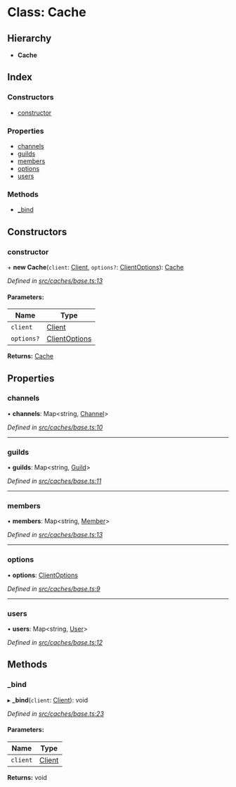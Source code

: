 # Class: Cache

## Hierarchy

* **Cache**

## Index

### Constructors

* [constructor](_caches_base_.cache.md#constructor)

### Properties

* [channels](_caches_base_.cache.md#channels)
* [guilds](_caches_base_.cache.md#guilds)
* [members](_caches_base_.cache.md#members)
* [options](_caches_base_.cache.md#options)
* [users](_caches_base_.cache.md#users)

### Methods

* [\_bind](_caches_base_.cache.md#_bind)

## Constructors

### constructor

\+ **new Cache**(`client`: [Client](_websocket_.client.md), `options?`: [ClientOptions](../interfaces/_websocket_.clientoptions.md)): [Cache](_caches_base_.cache.md)

*Defined in [src/caches/base.ts:13](https://github.com/ourcord/ourcord/blob/6675e55/src/caches/base.ts#L13)*

#### Parameters:

Name | Type |
------ | ------ |
`client` | [Client](_websocket_.client.md) |
`options?` | [ClientOptions](../interfaces/_websocket_.clientoptions.md) |

**Returns:** [Cache](_caches_base_.cache.md)

## Properties

### channels

•  **channels**: Map<string, [Channel](_structures_channel_.channel.md)\>

*Defined in [src/caches/base.ts:10](https://github.com/ourcord/ourcord/blob/6675e55/src/caches/base.ts#L10)*

___

### guilds

•  **guilds**: Map<string, [Guild](../interfaces/_structures_guild_.guild.md)\>

*Defined in [src/caches/base.ts:11](https://github.com/ourcord/ourcord/blob/6675e55/src/caches/base.ts#L11)*

___

### members

•  **members**: Map<string, [Member](../interfaces/_structures_member_.member.md)\>

*Defined in [src/caches/base.ts:13](https://github.com/ourcord/ourcord/blob/6675e55/src/caches/base.ts#L13)*

___

### options

•  **options**: [ClientOptions](../interfaces/_websocket_.clientoptions.md)

*Defined in [src/caches/base.ts:9](https://github.com/ourcord/ourcord/blob/6675e55/src/caches/base.ts#L9)*

___

### users

•  **users**: Map<string, [User](_structures_user_.user.md)\>

*Defined in [src/caches/base.ts:12](https://github.com/ourcord/ourcord/blob/6675e55/src/caches/base.ts#L12)*

## Methods

### \_bind

▸ **_bind**(`client`: [Client](_websocket_.client.md)): void

*Defined in [src/caches/base.ts:23](https://github.com/ourcord/ourcord/blob/6675e55/src/caches/base.ts#L23)*

#### Parameters:

Name | Type |
------ | ------ |
`client` | [Client](_websocket_.client.md) |

**Returns:** void
